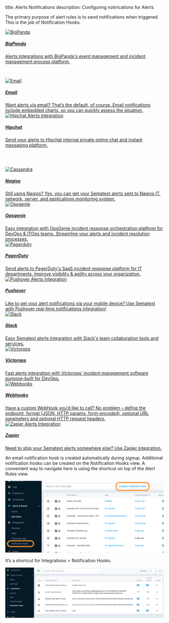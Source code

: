 title: Alerts Notifications
description: Configuring notirications for Alerts

The primary purpose of alert rules is to send notifications when triggered. This is the job of Notification Hooks.

<div class="mdl-grid integrations">
    <div class="mdl-cell mdl-cell--3-col">
        <a href="/docs/integration/alerts-bigpanda-integration/">
            <div class="demo-card-event mdl-card mdl-shadow--2dp">
                <div class="flip-card-container">
                    <div class="flip-card">
                        <div class="side">
                            <img src="/docs/images/alerts/notifications/bigpanda.svg" alt="BigPanda" title="BigPanda Alerts Integration" style="width: 56px;">
                        </div>
                        <div class="side back">
                            <h5>BigPanda</h5>
                            Alerts integrations with BigPanda's event management and incident management process platform.
                        </div>
                    </div>
                </div>
            </div>
        </a>
    </div>
    <div class="mdl-cell mdl-cell--3-col">
        <a href="/docs/integration/alerts-email-integration/">
            <div class="demo-card-event mdl-card mdl-shadow--2dp">
                <div class="flip-card-container">
                    <div class="flip-card">
                        <div class="side">
                            <img src="/docs/images/alerts/notifications/mail.svg" alt="Email" title="Email Alerts Integration" style="height: 96px; padding-top: 44px;">
                        </div>
                        <div class="side back">
                            <h5>Email</h5>Want alerts via email? That’s the default, of course. Email notifications include embedded
                            charts, so you can quickly assess the situation.
                        </div>
                    </div>
                </div>
            </div>
        </a>
    </div>
    <div class="mdl-cell mdl-cell--3-col">
        <a href="/docs/integration/alerts-hipchat-integration/">
            <div class="demo-card-event mdl-card mdl-shadow--2dp">
                <div class="flip-card-container">
                    <div class="flip-card">
                        <div class="side">
                            <img src="/docs/images/alerts/notifications/hipchat.svg" alt="Hipchat Alerts Integration" title="Hipchat Alerts Integration"
                                style="width: 128px;">
                        </div>
                        <div class="side back">
                            <h5>Hipchat</h5>Send your alerts to Hipchat internal private online chat and instant messaging platform.</div>
                    </div>
                </div>
            </div>
        </a>
    </div>
    <div class="mdl-cell mdl-cell--3-col">
        <a href="/docs/integration/alerts-nagios-integration/">
            <div class="demo-card-event mdl-card mdl-shadow--2dp">
                <div class="flip-card-container">
                    <div class="flip-card">
                        <div class="side">
                            <img src="/docs/images/alerts/notifications/nagios.jpg" alt="Cassandra" title="Cassandra Monitoring" style="width: 96px; height: 32px; margin-top: 60px;">
                        </div>
                        <div class="side back">
                            <h5>Nagios</h5>
                            Still using Nagios? Yes, you can get your Sematext alerts sent to Nagios IT, network, server, and applications monitoring
                            system.</div>
                    </div>
                </div>
            </div>
        </a>
    </div>
</div>
<div class="mdl-grid integrations">
    <div class="mdl-cell mdl-cell--3-col">
        <a href="/docs/integration/alerts-opsgenie-integration/">
            <div class="demo-card-event mdl-card mdl-shadow--2dp">
                <div class="flip-card-container">
                    <div class="flip-card">
                        <div class="side">
                            <img src="/docs/images/alerts/notifications/opsgenie.svg" alt="Opsgenie" title="Opsgenie Alerts Integration" style="width: 128px;">
                        </div>
                        <div class="side back">
                            <h5>Opsgenie</h5>Easy integration with OpsGenie incident response orchestration platform for DevOps
                            & ITOps teams. Streamline your alerts and incident resolution processes.
                        </div>
                    </div>
                </div>
            </div>
        </a>
    </div>
    <div class="mdl-cell mdl-cell--3-col">
        <a href="/docs/integration/alerts-pagerduty-integration/">
            <div class="demo-card-event mdl-card mdl-shadow--2dp">
                <div class="flip-card-container">
                    <div class="flip-card">
                        <div class="side">
                            <img src="/docs/images/alerts/notifications/pagerduty.svg" alt="Pagerduty" title="PagerDuty - PagerDuty" style="width: 128px;">
                        </div>
                        <div class="side back">
                            <h5>PagerDuty</h5>Send alerts to PagerDuty's SaaS incident response platform for IT departments.
                            Improve visibility & agility across your organization.
                        </div>
                    </div>
                </div>
            </div>
        </a>
    </div>
    <div class="mdl-cell mdl-cell--3-col">
        <a href="/docs/integration/alerts-pushover-integration/">
            <div class="demo-card-event mdl-card mdl-shadow--2dp">
                <div class="flip-card-container">
                    <div class="flip-card">
                        <div class="side">
                            <img src="/docs/images/alerts/notifications/pushover.svg" alt="Pushover Alerts Integration" title="Pushover  Alerts Integration"
                                style="width: 64px;">
                        </div>
                        <div class="side back">
                            <h5>Pushover</h5>Like to get your alert notifications via your mobile device? Use Sematext with Pushover
                            real-time notifications integration!</div>
                    </div>
                </div>
            </div>
        </a>
    </div>
    <div class="mdl-cell mdl-cell--3-col">
        <a href="/docs/integration/alerts-slack-integration/">
            <div class="demo-card-event mdl-card mdl-shadow--2dp">
                <div class="flip-card-container">
                    <div class="flip-card">
                        <div class="side">
                            <img src="/docs/images/alerts/notifications/slack.svg" alt="Slack" title="Slack Alerts Integration" style="width: 128px;">
                        </div>
                        <div class="side back">
                            <h5>Slack</h5>Easy Sematext alerts integration with Slack's team collaboration tools and services.</div>
                    </div>
                </div>
            </div>
        </a>
    </div>
</div>
<div class="mdl-grid integrations">
    <div class="mdl-cell mdl-cell--3-col">
        <a href="/docs/integration/alerts-victorops-integration/">
            <div class="demo-card-event mdl-card mdl-shadow--2dp">
                <div class="flip-card-container">
                    <div class="flip-card">
                        <div class="side">
                            <img src="/docs/images/alerts/notifications/victorops.svg" alt="Victorops" title="VictorOps Alerts Integration" style="width: 128px;">
                        </div>
                        <div class="side back">
                            <h5>Victorops</h5>Fast alerts integration with Victorops' incident management software purpose-built
                            for DevOps.
                        </div>
                    </div>
                </div>
            </div>
        </a>
    </div>
    <div class="mdl-cell mdl-cell--3-col">
        <a href="/docs/integration/alerts-webhooks-integration/">
            <div class="demo-card-event mdl-card mdl-shadow--2dp">
                <div class="flip-card-container">
                    <div class="flip-card">
                        <div class="side">
                            <img src="/docs/images/alerts/notifications/webhooks.svg" alt="Webhooks" title="Webhooks Alerts Integration" style="width: 128px;">
                        </div>
                        <div class="side back">
                            <h5>Webhooks</h5>Have a custom WebHook you’d like to call? No problem – define the endpoint, format
                            (JSON, HTTP params, form-encoded), optional URL parameters and optional HTTP request headers.
                        </div>
                    </div>
                </div>
            </div>
        </a>
    </div>
    <div class="mdl-cell mdl-cell--3-col">
        <a href="/docs/integration/alerts-zapier-integration/">
            <div class="demo-card-event mdl-card mdl-shadow--2dp">
                <div class="flip-card-container">
                    <div class="flip-card">
                        <div class="side">
                            <img src="/docs/images/alerts/notifications/zapier.svg" alt="Zapier Alerts Integration" title="Zapier  Alerts Integration"
                                style="width: 96px;">
                        </div>
                        <div class="side back">
                            <h5>Zapier</h5>Need to ship your Sematext alerts somewhere else? Use Zapier integration.</div>
                    </div>
                </div>
            </div>
        </a>
    </div>
</div>

An email notification hook is created automatically during signup. Additional notification hooks can be created on the Notification Hooks view. A convenient way to navigate here is using the shortcut on top of the Alert Rules view.

![image alt text](../images/alerts/image_10.png)

It’s a shortcut for Integrations > Notification Hooks.

![image alt text](../images/alerts/image_11.png)